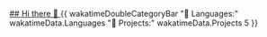 [## Hi there 👋
](https://github-readme-stats.hackclub.dev/api/wakatime?username=99&api_domain=hackatime.hackclub.com&theme=darcula&custom_title=Hackatime+Stats&layout=compact&cache_seconds=0&langs_count=8)
{{ wakatimeDoubleCategoryBar "💾 Languages:" wakatimeData.Languages "💼 Projects:" wakatimeData.Projects 5 }}
